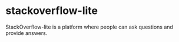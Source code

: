 # stackoverflow-lite
StackOverflow-lite is a platform where people can ask questions and provide answers. 
